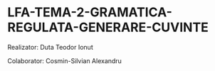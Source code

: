 # LFA-TEMA-2-GRAMATICA-REGULATA-GENERARE-CUVINTE


Realizator: Duta Teodor Ionut

Colaborator: Cosmin-Silvian Alexandru

